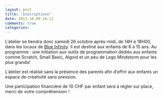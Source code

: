 ```yaml
---
layout: post
title: "Inscriptions"
date: 2013-10-09 16:12
comments: true
categories: 
---
```


L’atelier se tiendra donc samedi 26 octobre après-midi, de 14H à 18H00, dans les locaux de [Blue Infinity](http://www.b-i.com). Il est destiné aux enfants de 8 à 15 ans. Au programme : une initiation aux outils de programmation dédiés aux enfants comme Scratch, Small Basic, Algoid et un peu de Lego Mindstorm pour les plus grands!

L’atelier est réalisé sans la présence des parents afin d’offrir aux enfants un espace de créativité sans pression.

Une participation financière de 10 CHF par enfant sera à régler sur place, merci de votre compréhension !